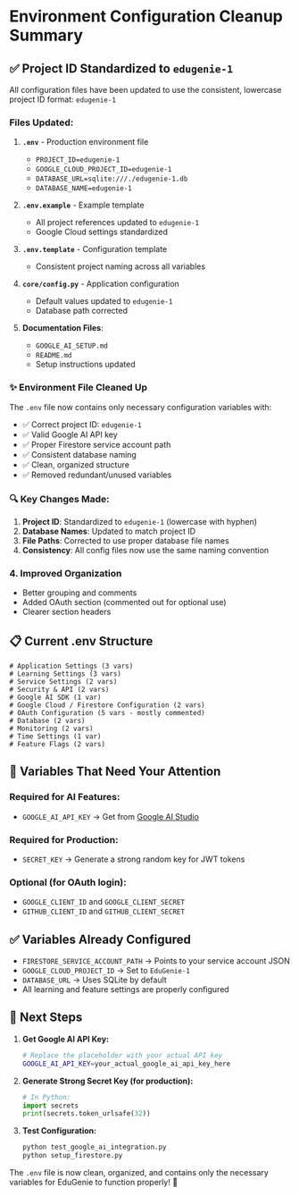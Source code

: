 # Environment Configuration Cleanup Summary

## ✅ Project ID Standardized to `edugenie-1`

All configuration files have been updated to use the consistent, lowercase project ID format: `edugenie-1`

### Files Updated:

1. **`.env`** - Production environment file

   - `PROJECT_ID=edugenie-1`
   - `GOOGLE_CLOUD_PROJECT_ID=edugenie-1`
   - `DATABASE_URL=sqlite:///./edugenie-1.db`
   - `DATABASE_NAME=edugenie-1`

2. **`.env.example`** - Example template

   - All project references updated to `edugenie-1`
   - Google Cloud settings standardized

3. **`.env.template`** - Configuration template

   - Consistent project naming across all variables

4. **`core/config.py`** - Application configuration

   - Default values updated to `edugenie-1`
   - Database path corrected

5. **Documentation Files**:
   - `GOOGLE_AI_SETUP.md`
   - `README.md`
   - Setup instructions updated

### ✨ Environment File Cleaned Up

The `.env` file now contains only necessary configuration variables with:

- ✅ Correct project ID: `edugenie-1`
- ✅ Valid Google AI API key
- ✅ Proper Firestore service account path
- ✅ Consistent database naming
- ✅ Clean, organized structure
- ✅ Removed redundant/unused variables

### 🔍 Key Changes Made:

1. **Project ID**: Standardized to `edugenie-1` (lowercase with hyphen)
2. **Database Names**: Updated to match project ID
3. **File Paths**: Corrected to use proper database file names
4. **Consistency**: All config files now use the same naming convention

### 4. **Improved Organization**

- Better grouping and comments
- Added OAuth section (commented out for optional use)
- Clearer section headers

## 📋 Current .env Structure

```env
# Application Settings (3 vars)
# Learning Settings (3 vars)
# Service Settings (2 vars)
# Security & API (2 vars)
# Google AI SDK (1 var)
# Google Cloud / Firestore Configuration (2 vars)
# OAuth Configuration (5 vars - mostly commented)
# Database (2 vars)
# Monitoring (2 vars)
# Time Settings (1 var)
# Feature Flags (2 vars)
```

## 🔧 Variables That Need Your Attention

### **Required for AI Features:**

- `GOOGLE_AI_API_KEY` → Get from [Google AI Studio](https://aistudio.google.com/)

### **Required for Production:**

- `SECRET_KEY` → Generate a strong random key for JWT tokens

### **Optional (for OAuth login):**

- `GOOGLE_CLIENT_ID` and `GOOGLE_CLIENT_SECRET`
- `GITHUB_CLIENT_ID` and `GITHUB_CLIENT_SECRET`

## ✅ Variables Already Configured

- `FIRESTORE_SERVICE_ACCOUNT_PATH` → Points to your service account JSON
- `GOOGLE_CLOUD_PROJECT_ID` → Set to `EduGenie-1`
- `DATABASE_URL` → Uses SQLite by default
- All learning and feature settings are properly configured

## 🚀 Next Steps

1. **Get Google AI API Key:**

   ```bash
   # Replace the placeholder with your actual API key
   GOOGLE_AI_API_KEY=your_actual_google_ai_api_key_here
   ```

2. **Generate Strong Secret Key (for production):**

   ```python
   # In Python:
   import secrets
   print(secrets.token_urlsafe(32))
   ```

3. **Test Configuration:**
   ```bash
   python test_google_ai_integration.py
   python setup_firestore.py
   ```

The `.env` file is now clean, organized, and contains only the necessary variables for EduGenie to function properly! 🎉
